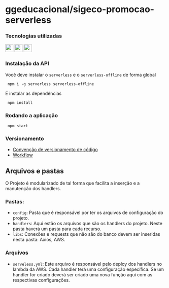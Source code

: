 # ggeducacional/sigeco-promocao-serverless

### Tecnologias utilizadas

<a href="https://www.serverless.com/framework/docs/"><img height="25" src="https://img.shields.io/badge/serverless-f55650.svg?&style=for-the-badge&logo=serverless&logoColor=white"></img></a>
<a href="https://nodejs.org/docs/latest-v12.x/api/"><img height="25" src="https://img.shields.io/badge/nodejs-00b300.svg?&style=for-the-badge&logo=node.js&logoColor=white"></img></a>
<a href="https://docs.aws.amazon.com/index.html"><img height="25" src="https://img.shields.io/badge/AWS-212d3d.svg?&style=for-the-badge&logo=amazon&logoColor=white"></img></a>


### Instalação da API

Você deve instalar o `serverless` e o `serverless-offline` de forma global

```
 npm i -g serverless serverless-offline
```

E instalar as dependências

```
 npm install
```

### Rodando a aplicação

```
 npm start
```

### Versionamento

- [Convenção de versionamento de código](https://bitbucket.org/ggeducacional/knowledge-base/wiki/ConventionalCommitsMessages)
- [Workflow](https://bitbucket.org/ggeducacional/knowledge-base/wiki/GitFLow)

##  Arquivos e pastas

O Projeto é modularizado de tal forma que facilita a inserção e a manutenção dos handlers.

### Pastas:

- `config`: Pasta que é responsável por ter os arquivos de configuração do projeto.
- `handlers`: Aqui estão os arquivos que são os handlers do projeto. Neste pasta haverá um pasta para cada recurso.
- `libs`: Conexões e requests que não são do banco devem ser inseridas nesta pasta: Axios, AWS.

### Arquivos

- `serveless.yml`: Este arquivo é responsável pelo deploy dos handlers no lambda da AWS. Cada handler terá uma configuração específica. Se um handler for criado deverá ser criado uma nova função aqui com as respectivas configurações.
